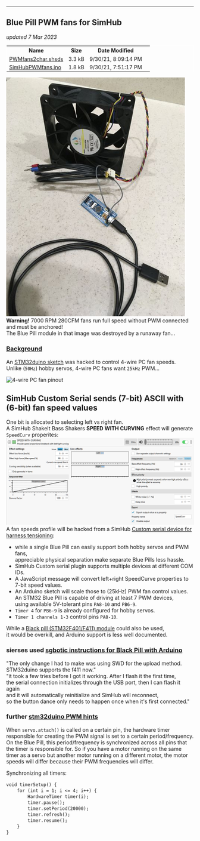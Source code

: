 
---
Blue Pill PWM fans for SimHub
---
*updated 7 Mar 2023*  

<table style="border-spacing:20px; border:1px solid white;">
<tr><th>Name</th><th>Size</th><th>Date Modified</th></tr>
<tr><td><a href="https://github.com/blekenbleu/SimHub-Profiles/blob/main/PWMfans2char.shsds">PWMfans2char.shsds</a></td><td>
 3.3 kB
</td><td>
9/30/21, 8:09:14 PM
</td><td></tr><tr><td>
<a href="SimHubPWMfans.ino">SimHubPWMfans.ino</a>
</td><td>
1.8 kB
</td><td>
9/30/21, 7:51:17 PM</td></tr></table>  

![12V 4-wire fan to Blue Pill](BluePillPWMfan.jpg)  
**Warning!** 7000 RPM 280CFM fans run full speed without PWM connected  
and must be anchored!  
The Blue Pill module in that image was destroyed by a runaway fan...  

### [Background](https://blekenbleu.github.io/Arduino/SimHubCustomSerial.html)
An [STM32duino sketch](BluePWMfan) was hacked to control 4-wire PC fan speeds.  
Unlike (`50Hz`) hobby servos, 4-wire PC fans want `25kHz` PWM...   

![4-wire PC fan pinout](https://i.pinimg.com/564x/dc/a2/e7/dca2e7ae4074a079bbbe07423d7c58bf.jpg)  

## SimHub Custom Serial sends (7-bit) ASCII with (6-bit) fan speed values
One bit is allocated to selecting left vs right fan.  
A SimHub ShakeIt Bass Shakers **SPEED WITH CURVING** effect will generate `SpeedCurv` properites:  
![ShakeIt effect](SpeedCurv.png)  
A fan speeds profile will be hacked from a SimHub [Custom serial device for harness tensioning](../shsds.htm#running):
-  while a single Blue Pill can easily support both hobby servos and PWM fans,  
   appreciable physical separation make separate Blue Pills less hassle.  
-  SimHub Custom serial plugin supports multiple devices at different COM IDs.  
-  A JavaScript message will convert left+right SpeedCurve properties to 7-bit speed values.  
-  An Arduino sketch will scale those to (25kHz) PWM fan control values.  
An STM32 Blue Pill is capable of driving at least 7 PWM devices,    
using available 5V-tolerant pins `PA8-10` and `PB6-9`.  
  - `Timer 4` for `PB6-9` is already configured for hobby servos.  
  - `Timer 1 channels 1-3` control pins `PA8-10`.  

While a [Black pill (STM32F401/F411) module](black) could also be used,  
it would be overkill, and Arduino support is less well documented.  

### sierses used [sgbotic instructions for Black Pill with Arduino](https://www.sgbotic.com/index.php?dispatch=pages.view&page_id=49)  
"The only change I had to make was using SWD for the upload method. STM32duino supports the f411 now."  
"it took a few tries before I got it working. After I flash it the first time,  
 the serial connection initializes through the USB port, then I can flash it again  
 and it will automatically reinitialize and SimHub will reconnect,   
 so the button dance only needs to happen once when it's first connected."
### further [stm32duino PWM hints](https://donneyfan.com/blog/some-information-on-the-bluepill-stm32f103c)  
When `servo.attach()` is called on a certain pin, the hardware timer responsible for creating the PWM signal is set to a certain period/frequency. On the Blue Pill, this period/frequency is synchronized across all pins that the timer is responsible for. So if you have a motor running on the same timer as a servo but another motor running on a different motor, the motor speeds will differ because their PWM frequencies will differ.

Synchronizing all timers:
```
void timerSetup() {
    for (int i = 1; i <= 4; i++) {
        HardwareTimer timer(i);
        timer.pause();
        timer.setPeriod(20000);
        timer.refresh();
        timer.resume();
    }
}
```
